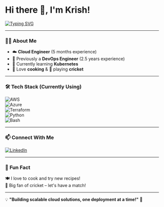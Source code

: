 # Hi there 👋, I'm Krish!  

[![Typing SVG](https://readme-typing-svg.demolab.com?font=Fira+Code&size=20&pause=1000&color=blue&width=500&lines=Cloud+Engineer+☁️)](https://git.io/typing-svg)  

---

### 👨‍💻 **About Me**  
- ☁️ **Cloud Engineer** (5 months experience)  
- 🔧 Previously a **DevOps Engineer** (2.5 years experience)  
- 🌱 Currently learning **Kubernetes**  
- 🍳 Love **cooking** & 🏏 playing **cricket**  

---

### 🛠️ **Tech Stack (Currently Using)**  
![AWS](https://img.shields.io/badge/AWS-%23FF9900.svg?style=for-the-badge&logo=amazon-aws&logoColor=white)  
![Azure](https://img.shields.io/badge/Microsoft%20Azure-0089D6?style=for-the-badge&logo=microsoft-azure&logoColor=white)  
![Terraform](https://img.shields.io/badge/Terraform-7B42BC?style=for-the-badge&logo=terraform&logoColor=white)  
![Python](https://img.shields.io/badge/Python-3776AB?style=for-the-badge&logo=python&logoColor=white)  
![Bash](https://img.shields.io/badge/Bash-4EAA25?style=for-the-badge&logo=gnu-bash&logoColor=white)  

---

### 📫 **Connect With Me**  
[![LinkedIn](https://img.shields.io/badge/LinkedIn-blue?style=for-the-badge&logo=linkedin)](https://www.linkedin.com/in/im-krish)  

---

### 🎯 **Fun Fact**  
🍽️ I love to cook and try new recipes!  
🏏 Big fan of cricket – let's have a match!  

---

💡 **"Building scalable cloud solutions, one deployment at a time!"** 🚀  
